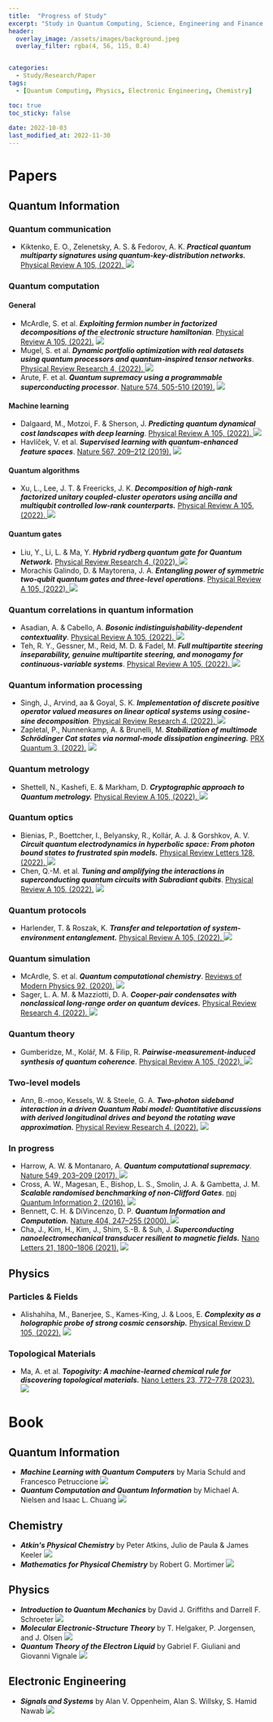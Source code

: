 ```yaml
---
title:  "Progress of Study"
excerpt: "Study in Quantum Computing, Science, Engineering and Finance. List of papers and books studied with my blog. This self-development project started from 1th Oct 2022. Progress will be updated periodically."
header:
  overlay_image: /assets/images/background.jpeg
  overlay_filter: rgba(4, 56, 115, 0.4)


categories:
  - Study/Research/Paper
tags:
  - [Quantum Computing, Physics, Electronic Engineering, Chemistry]

toc: true
toc_sticky: false
 
date: 2022-10-03
last_modified_at: 2022-11-30
---
```


# Papers
## Quantum Information
### Quantum communication
- Kiktenko, E. O., Zelenetsky, A. S. &amp; Fedorov, A. K. ***Practical quantum multiparty signatures using quantum-key-distribution networks.*** [Physical Review A 105, (2022). ](https://journals.aps.org/pra/abstract/10.1103/PhysRevA.105.012408) <img src="https://img.shields.io/badge/-In%20Progress-yellow"/>


### Quantum computation
#### General
- McArdle, S. et al. ***Exploiting fermion number in factorized decompositions of the electronic structure hamiltonian***. [Physical Review A 105, (2022).](https://journals.aps.org/pra/abstract/10.1103/PhysRevA.105.012403)  <img src="https://img.shields.io/badge/-Building-blue"/>
- Mugel, S. et al. ***Dynamic portfolio optimization with real datasets using quantum processors and quantum-inspired tensor networks***. [Physical Review Research 4, (2022). ](https://journals.aps.org/prresearch/abstract/10.1103/PhysRevResearch.4.013006) <img src="https://img.shields.io/badge/-Building-blue"/>
- Arute, F. et al. ***Quantum supremacy using a programmable superconducting processor***. [Nature 574, 505-510 (2019).](https://www.nature.com/articles/s41586-019-1666-5)  <img src="https://img.shields.io/badge/-Building-blue"/>

#### Machine learning
- Dalgaard, M., Motzoi, F. &amp; Sherson, J. ***Predicting quantum dynamical cost landscapes with deep learning***. [Physical Review A 105, (2022). ](https://journals.aps.org/pra/abstract/10.1103/PhysRevA.105.012402) <img src="https://img.shields.io/badge/-Building-blue"/>
- Havlíček, V. et al. ***Supervised learning with quantum-enhanced feature spaces***. [Nature 567, 209–212 (2019).](https://www.nature.com/articles/s41586-019-0980-2) <img src="https://img.shields.io/badge/-Building-blue"/>

#### Quantum algorithms
- Xu, L., Lee, J. T. &amp; Freericks, J. K. ***Decomposition of high-rank factorized unitary coupled-cluster operators using ancilla and multiqubit controlled low-rank counterparts.*** [Physical Review A 105, (2022). ](https://journals.aps.org/pra/abstract/10.1103/PhysRevA.105.012406)  <img src="https://img.shields.io/badge/-Building-blue"/>

#### Quantum gates
- Liu, Y., Li, L. &amp; Ma, Y. ***Hybrid rydberg quantum gate for Quantum Network.*** [Physical Review Research 4, (2022). ](https://journals.aps.org/prresearch/abstract/10.1103/PhysRevResearch.4.013008) <img src="https://img.shields.io/badge/-Building-blue"/>
- Morachis Galindo, D. &amp; Maytorena, J. A. ***Entangling power of symmetric two-qubit quantum gates and three-level operations***. [Physical Review A 105, (2022). ](https://journals.aps.org/pra/abstract/10.1103/PhysRevA.105.012601) <img src="https://img.shields.io/badge/-Building-blue"/>

### Quantum correlations in quantum information
- Asadian, A. &amp; Cabello, A. ***Bosonic indistinguishability-dependent contextuality***. [Physical Review A 105, (2022). ](https://journals.aps.org/pra/abstract/10.1103/PhysRevA.105.012404) <img src="https://img.shields.io/badge/-Building-blue"/>
- Teh, R. Y., Gessner, M., Reid, M. D. &amp; Fadel, M. ***Full multipartite steering inseparability, genuine multipartite steering, and monogamy for continuous-variable systems***. [Physical Review A 105, (2022). ](https://journals.aps.org/pra/abstract/10.1103/PhysRevA.105.012202) <img src="https://img.shields.io/badge/-Building-blue"/>

### Quantum information processing
- Singh, J., Arvind, aa &amp; Goyal, S. K. ***Implementation of discrete positive operator valued measures on linear optical systems using cosine-sine decomposition***. [Physical Review Research 4, (2022). ](https://journals.aps.org/prresearch/abstract/10.1103/PhysRevResearch.4.013007) <img src="https://img.shields.io/badge/-Building-blue"/>
- Zapletal, P., Nunnenkamp, A. &amp; Brunelli, M. ***Stabilization of multimode Schrödinger Cat states via normal-mode dissipation engineering.*** [PRX Quantum 3, (2022).](https://journals.aps.org/prxquantum/abstract/10.1103/PRXQuantum.3.010301) <img src="https://img.shields.io/badge/-Building-blue"/>

### Quantum metrology
- Shettell, N., Kashefi, E. &amp; Markham, D. ***Cryptographic approach to Quantum metrology.*** [Physical Review A 105, (2022). ](https://journals.aps.org/pra/abstract/10.1103/PhysRevA.105.L010401)  <img src="https://img.shields.io/badge/-Building-blue"/>

### Quantum optics
- Bienias, P., Boettcher, I., Belyansky, R., Kollár, A. J. &amp; Gorshkov, A. V. ***Circuit quantum electrodynamics in hyperbolic space: From photon bound states to frustrated spin models.*** [Physical Review Letters 128, (2022). ](https://journals.aps.org/prl/abstract/10.1103/PhysRevLett.128.013601) <img src="https://img.shields.io/badge/-Building-blue"/>
- Chen, Q.-M. et al. ***Tuning and amplifying the interactions in superconducting quantum circuits with Subradiant qubits***. [Physical Review A 105, (2022).](https://journals.aps.org/pra/abstract/10.1103/PhysRevA.105.012405) <img src="https://img.shields.io/badge/-Building-blue"/>

### Quantum protocols
- Harlender, T. &amp; Roszak, K. ***Transfer and teleportation of system-environment entanglement.*** [Physical Review A 105, (2022). ](https://journals.aps.org/pra/abstract/10.1103/PhysRevA.105.012407) <img src="https://img.shields.io/badge/-Building-blue"/>

### Quantum simulation
- McArdle, S. et al. ***Quantum computational chemistry***. [Reviews of Modern Physics 92, (2020).](https://journals.aps.org/rmp/abstract/10.1103/RevModPhys.92.015003) <img src="https://img.shields.io/badge/-In%20Progress-yellow"/>
- Sager, L. A. M. &amp; Mazziotti, D. A. ***Cooper-pair condensates with nonclassical long-range order on quantum devices.*** [Physical Review Research 4, (2022). ](https://journals.aps.org/prresearch/abstract/10.1103/PhysRevResearch.4.013003) <img src="https://img.shields.io/badge/-Building-blue"/>

### Quantum theory
- Gumberidze, M., Kolář, M. &amp; Filip, R. ***Pairwise-measurement-induced synthesis of quantum coherence***. [Physical Review A 105, (2022). ](https://journals.aps.org/pra/abstract/10.1103/PhysRevA.105.012401) <img src="https://img.shields.io/badge/-Building-blue"/>

### Two-level models
- Ann, B.-moo, Kessels, W. &amp; Steele, G. A. ***Two-photon sideband interaction in a driven Quantum Rabi model: Quantitative discussions with derived longitudinal drives and beyond the rotating wave approximation.*** [Physical Review Research 4, (2022).](https://journals.aps.org/prresearch/abstract/10.1103/PhysRevResearch.4.013005) <img src="https://img.shields.io/badge/-Building-blue"/>


### In progress
- Harrow, A. W. &amp; Montanaro, A. ***Quantum computational supremacy***. [Nature 549, 203–209 (2017). ](https://www.nature.com/articles/nature23458) <img src="https://img.shields.io/badge/-In%20Progress-yellow"/>
- Cross, A. W., Magesan, E., Bishop, L. S., Smolin, J. A. &amp; Gambetta, J. M. ***Scalable randomised benchmarking of non-Clifford Gates***. [npj Quantum Information 2, (2016).](https://www.nature.com/articles/npjqi201612) <img src="https://img.shields.io/badge/-Building-blue"/>
- Bennett, C. H. &amp; DiVincenzo, D. P. ***Quantum Information and Computation.*** [Nature 404, 247–255 (2000). ](https://www.nature.com/articles/35005001) <img src="https://img.shields.io/badge/-In%20Progress-yellow"/>
- Cha, J., Kim, H., Kim, J., Shim, S.-B. &amp; Suh, J. ***Superconducting nanoelectromechanical transducer resilient to magnetic fields.*** [Nano Letters 21, 1800–1806 (2021).](https://pubs.acs.org/doi/10.1021/acs.nanolett.0c04845) <img src="https://img.shields.io/badge/-Building-blue"/>

## Physics
### Particles & Fields
- Alishahiha, M., Banerjee, S., Kames-King, J. &amp; Loos, E. ***Complexity as a holographic probe of strong cosmic censorship.*** [Physical Review D 105, (2022).](https://journals.aps.org/prd/abstract/10.1103/PhysRevD.105.026001) <img src="https://img.shields.io/badge/-Building-blue"/>

### Topological Materials
- Ma, A. et al. ***Topogivity: A machine-learned chemical rule for discovering topological materials.*** [Nano Letters 23, 772–778 (2023). ](https://pubs.acs.org/doi/10.1021/acs.nanolett.2c03307) <img src="https://img.shields.io/badge/-Building-blue"/>

# Book
## Quantum Information
- ***Machine Learning with Quantum Computers*** by Maria Schuld and Francesco Petruccione  <img src="https://img.shields.io/badge/-In%20Progress-yellow"/>
- ***Quantum Computation and Quantum Information*** by Michael A. Nielsen and Isaac L. Chuang  <img src="https://img.shields.io/badge/-In%20Progress-yellow"/>

## Chemistry

- ***Atkin's Physical Chemistry*** by Peter Atkins, Julio de Paula & James Keeler <img src="https://img.shields.io/badge/-In%20Progress-yellow"/>
- ***Mathematics for Physical Chemistry*** by Robert G. Mortimer <img src="https://img.shields.io/badge/-In%20Progress-yellow"/>

## Physics
- ***Introduction to Quantum Mechanics*** by David J. Griffiths and Darrell F. Schroeter <img src="https://img.shields.io/badge/-In%20Progress-yellow"/>
- ***Molecular Electronic-Structure Theory*** by T. Helgaker, P. Jorgensen, and J. Olsen <img src="https://img.shields.io/badge/-In%20Progress-yellow"/>
- ***Quantum Theory of the Electron Liquid*** by Gabriel F. Giuliani and Giovanni Vignale <img src="https://img.shields.io/badge/-In%20Progress-yellow"/>

## Electronic Engineering
- ***Signals and Systems*** by Alan V. Oppenheim, Alan S. Willsky, S. Hamid Nawab <img src="https://img.shields.io/badge/-In%20Progress-yellow"/>

